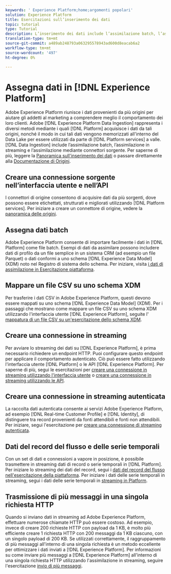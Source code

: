 ```yaml
---
keywords: ' Experience Platform;home;argomenti popolari'
solution: Experience Platform
title: Esercitazioni sull’inserimento dei dati
topic: tutorial
type: Tutorial
description: L’inserimento dei dati include l’assimilazione batch, l’assimilazione in streaming e l’assimilazione mediante connettori sorgente.
translation-type: tm+mt
source-git-commit: a489ab248793a063295578943ad600d8eacab6a2
workflow-type: tm+mt
source-wordcount: '497'
ht-degree: 0%

---
```



# Assegna dati in [!DNL Experience Platform]

Adobe Experience Platform riunisce i dati provenienti da più origini per aiutare gli addetti al marketing a comprendere meglio il comportamento dei loro clienti.  Adobe [!DNL Experience Platform Data Ingestion] rappresenta i diversi metodi mediante i quali [!DNL Platform] acquisisce i dati da tali origini, nonché il modo in cui tali dati vengono memorizzati all&#39;interno del Data Lake per essere utilizzati da parte di [!DNL Platform services] a valle. [!DNL Data Ingestion] include l’assimilazione batch, l’assimilazione in streaming e l’assimilazione mediante connettori sorgente. Per saperne di più, leggere la [Panoramica sull&#39;inserimento dei dati](../ingestion/home.md) o passare direttamente alla [Documentazione di Origini](../sources/home.md).

## Creare una connessione sorgente nell’interfaccia utente e nell’API

I connettori di origine consentono di acquisire dati da più sorgenti, dove possono essere etichettati, strutturati e migliorati utilizzando [!DNL Platform services]. Per iniziare a creare un connettore di origine, vedere la [panoramica delle origini](../sources/home.md).

## Assegna dati batch

Adobe Experience Platform consente di importare facilmente i dati in [!DNL Platform] come file batch. Esempi di dati da assimilare possono includere dati di profilo da un file semplice in un sistema CRM (ad esempio un file Parquet) o dati conformi a uno schema [!DNL Experience Data Model] (XDM) noto nel Registro di sistema dello schema. Per iniziare, visita [i dati di assimilazione in Esercitazione piattaforma](../ingestion/tutorials/ingest-batch-data.md).

## Mappare un file CSV su uno schema XDM

Per trasferire i dati CSV in Adobe Experience Platform, questi devono essere mappati su uno schema [!DNL Experience Data Model] (XDM). Per i passaggi che mostrano come mappare un file CSV su uno schema XDM utilizzando l&#39;interfaccia utente [!DNL Experience Platform], seguite l&#39; [mappatura di un file CSV su un&#39;esercitazione dello schema XDM](../ingestion/tutorials/map-a-csv-file.md).

## Creare una connessione in streaming

Per avviare lo streaming dei dati su [!DNL Experience Platform], è prima necessario richiedere un endpoint HTTP. Puoi configurare questo endpoint per applicare il comportamento autenticato. Ciò può essere fatto utilizzando l&#39;interfaccia utente [!DNL Platform] o le API [!DNL Experience Platform]. Per saperne di più, segui le esercitazioni per [creare una connessione in streaming utilizzando l&#39;interfaccia utente](../ingestion/tutorials/create-streaming-connection-ui.md) o [creare una connessione in streaming utilizzando le API](../ingestion/tutorials/create-streaming-connection.md).

## Creare una connessione in streaming autenticata

La raccolta dati autenticata consente ai servizi Adobe Experience Platform, ad esempio [!DNL Real-time Customer Profile] e [!DNL Identity], di distinguere tra record provenienti da fonti attendibili e fonti non attendibili. Per iniziare, segui l&#39;esercitazione per [creare una connessione di streaming autenticata](../ingestion/tutorials/create-authenticated-streaming-connection.md).

## Dati del record del flusso e delle serie temporali

Con un set di dati e connessioni a vapore in posizione, è possibile trasmettere in streaming dati di record o serie temporali in [!DNL Platform]. Per iniziare lo streaming dei dati del record, segui i [dati del record del flusso nell&#39;esercitazione della piattaforma](../ingestion/tutorials/streaming-record-data.md). Per iniziare i dati delle serie temporali in streaming, segui i dati delle serie temporali in [streaming in Platform](../ingestion/tutorials/streaming-time-series-data.md).

## Trasmissione di più messaggi in una singola richiesta HTTP

Quando si inviano dati in streaming ad Adobe Experience Platform, effettuare numerose chiamate HTTP può essere costoso. Ad esempio, invece di creare 200 richieste HTTP con payload da 1 KB, è molto più efficiente creare 1 richiesta HTTP con 200 messaggi da 1 KB ciascuno, con un singolo payload di 200 KB. Se utilizzati correttamente, il raggruppamento di più messaggi all&#39;interno di una singola richiesta è un metodo eccellente per ottimizzare i dati inviati a [!DNL Experience Platform]. Per informazioni su come inviare più messaggi a [!DNL Experience Platform] all&#39;interno di una singola richiesta HTTP utilizzando l&#39;assimilazione in streaming, seguire l&#39;esercitazione [invio di più messaggi](../ingestion/tutorials/streaming-multiple-messages.md).



